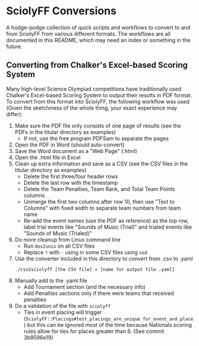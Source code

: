 # SciolyFF Conversions

A hodge-podge collection of quick scripts and workflows to convert to and from
SciolyFF from various different formats. The workflows are all documented in
this README, which may need an index or something in the future.

## Converting from Chalker's Excel-based Scoring System

Many high-level Science Olympiad competitions have traditionally used Chalker's
Excel-based Scoring System to output their results in PDF format. To convert
from this format into SciolyFF, the following workflow was used (Given the
sketchiness of the whole thing, your exact experience may differ):

1. Make sure the PDF file only consists of one page of results (see the PDFs in
   the titular directory as examples)
   - If not, use the free program PDFSam to separate the pages
2. Open the PDF in Word (should auto-convert)
3. Save the Word document as a "Web Page" (.html)
4. Open the .html file in Excel
5. Clean up extra information and save as a CSV (see the CSV files in the
   titular directory as examples)
   - Delete the first three/four header rows
   - Delete the last row with the timestamp
   - Delete the Team Penalties, Team Rank, and Total Team Points columns
   - Unmerge the first two columns after row 10, then use "Text to Columns" with
     fixed width to separate team numbers from team name
   - Re-add the event names (use the PDF as reference) as the top row, label
     trial events like "Sounds of Music (Trial)" and trialed events like "Sounds
     of Music (Trialed)"
6. Do more cleanup from Linux command line
   - Run `dos2unix` on all CSV files
   - Replace `?` with `-` using in some CSV files using `sed`
7. Use the converter included in this directory to convert from .csv to .yaml
   ```
   ./csv2sciolyff [the CSV file] > [name for output file .yaml]
   ```
8. Manually add to the .yaml file
   - Add Tournament section (and the necessary info)
   - Add Penalties sections only if there were teams that received penalties
9. Do a validation of the file with `sciolyff`
   - Ties in event placing will trigger
     (`SciolyFF::Placings#test_placings_are_unique_for_event_and_place`) but
     this can be ignored most of the time because Nationals scoring rules allow
     for ties for places greater than 6. (See commit 3b9596e19)
